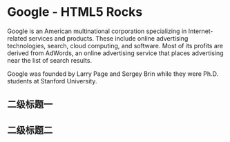 # Google - HTML5 Rocks

Google is an American multinational corporation specializing in Internet-related services and products. These include
online advertising technologies, search, cloud computing, and software. Most of its profits are derived from AdWords,
 an online advertising service that places advertising near the list of search results.

Google was founded by Larry Page and Sergey Brin while they were Ph.D. students at Stanford University.

## 二级标题一

## 二级标题二
